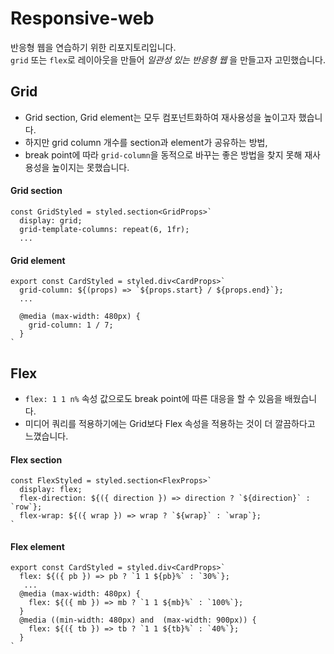 # Responsive-web 
반응형 웹을 연습하기 위한 리포지토리입니다. </br>
`grid` 또는 `flex`로 레이아웃을 만들어 _일관성 있는 반응형 웹_ 을 만들고자 고민했습니다.

## Grid
* Grid section, Grid element는 모두 컴포넌트화하여 재사용성을 높이고자 했습니다.
* 하지만 grid column 개수를 section과 element가 공유하는 방법,
* break point에 따라 `grid-column`을 동적으로 바꾸는 좋은 방법을 찾지 못해 재사용성을 높이지는 못했습니다. 
#### Grid section
```
const GridStyled = styled.section<GridProps>`
  display: grid;
  grid-template-columns: repeat(6, 1fr);
  ...
```
#### Grid element 
```
export const CardStyled = styled.div<CardProps>`
  grid-column: ${(props) => `${props.start} / ${props.end}`};
  ...

  @media (max-width: 480px) {
    grid-column: 1 / 7;
  }
`
```

## Flex
* `flex: 1 1 n%` 속성 값으로도 break point에 따른 대응을 할 수 있음을 배웠습니다.
* 미디어 쿼리를 적용하기에는 Grid보다 Flex 속성을 적용하는 것이 더 깔끔하다고 느꼈습니다. 
#### Flex section
```
const FlexStyled = styled.section<FlexProps>`
  display: flex;
  flex-direction: ${({ direction }) => direction ? `${direction}` : `row`};
  flex-wrap: ${({ wrap }) => wrap ? `${wrap}` : `wrap`};
`
```
#### Flex element

```
export const CardStyled = styled.div<CardProps>`
  flex: ${({ pb }) => pb ? `1 1 ${pb}%` : `30%`};
   ...
  @media (max-width: 480px) {
    flex: ${({ mb }) => mb ? `1 1 ${mb}%` : `100%`};
  }
  @media ((min-width: 480px) and  (max-width: 900px)) {
    flex: ${({ tb }) => tb ? `1 1 ${tb}%` : `40%`};
  }
`
```
